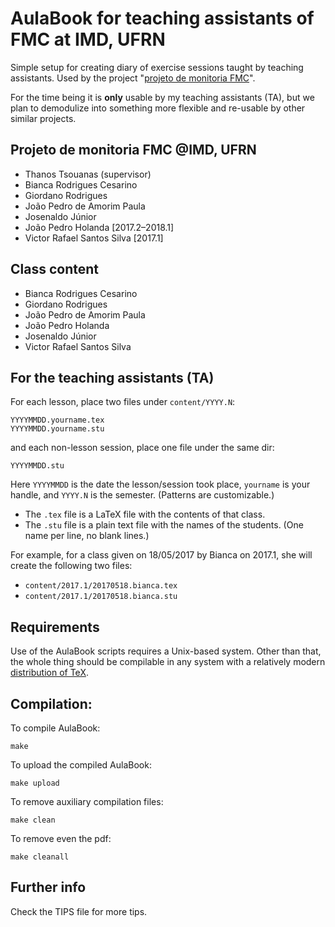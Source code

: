 # AulaBook for teaching assistants of FMC at IMD, UFRN

Simple setup for creating diary of exercise sessions taught by
teaching assistants.  Used by the project
"[projeto de monitoria FMC][fmcmonsite]".

For the time being it is **only** usable by my teaching assistants (TA),
but we plan to demodulize into something more flexible and re-usable
by other similar projects.


## Projeto de monitoria FMC @IMD, UFRN

* Thanos Tsouanas (supervisor)
* Bianca Rodrigues Cesarino
* Giordano Rodrigues
* João Pedro de Amorim Paula
* Josenaldo Júnior
* João Pedro Holanda [2017.2–2018.1]
* Victor Rafael Santos Silva [2017.1]


## Class content 

* Bianca Rodrigues Cesarino
* Giordano Rodrigues
* João Pedro de Amorim Paula
* João Pedro Holanda
* Josenaldo Júnior
* Victor Rafael Santos Silva


## For the teaching assistants (TA)

For each lesson, place two files under `content/YYYY.N`:

    YYYYMMDD.yourname.tex
    YYYYMMDD.yourname.stu

and each non-lesson session, place one file under the same dir:

    YYYYMMDD.stu

Here `YYYYMMDD` is the date the lesson/session took place,
`yourname` is your handle, and `YYYY.N` is the semester.
(Patterns are customizable.)

* The `.tex` file is a LaTeX file with the contents of that class.
* The `.stu` file is a plain text file with the names of the students.
  (One name per line, no blank lines.)

For example, for a class given on 18/05/2017 by Bianca on 2017.1,
she will create the following two files:

* `content/2017.1/20170518.bianca.tex`
* `content/2017.1/20170518.bianca.stu`

## Requirements

Use of the AulaBook scripts requires a Unix-based system.
Other than that, the whole thing should be compilable in
any system with a relatively modern
[distribution of TeX][texlive].


## Compilation:

To compile AulaBook:

    make

To upload the compiled AulaBook:

    make upload

To remove auxiliary compilation files:

    make clean

To remove even the pdf:

    make cleanall


## Further info

Check the TIPS file for more tips.


[fmcmonsite]: http://fmc.imd.ufrn.br/
[aulabookfmc]: http://fmc.imd.ufrn.br/aulabook/
[texlive]: https://www.tug.org/texlive/
